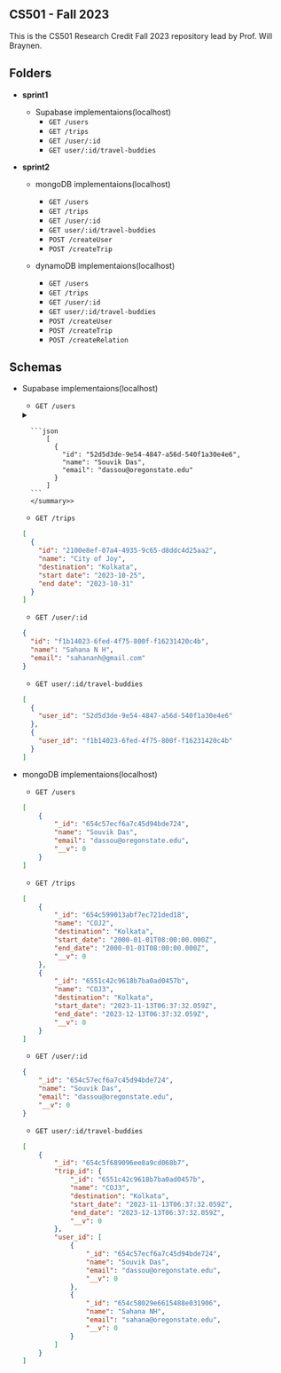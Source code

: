 ## CS501 - Fall 2023

This is the CS501 Research Credit Fall 2023 repository lead by Prof. Will Braynen. 

## Folders

- **sprint1** 
	- Supabase implementaions(localhost) 
		- `GET /users`
		- `GET /trips`
		- `GET /user/:id`
		- `GET user/:id/travel-buddies`

- **sprint2** 
	- mongoDB implementaions(localhost)
		- `GET /users` 
		- `GET /trips`
		- `GET /user/:id`
		- `GET user/:id/travel-buddies`
		- `POST /createUser` 
		- `POST /createTrip`
	
	- dynamoDB implementaions(localhost)
		- `GET /users` 
		- `GET /trips`
		- `GET /user/:id`
		- `GET user/:id/travel-buddies`
		- `POST /createUser` 
		- `POST /createTrip`
		- `POST /createRelation`

## Schemas

- Supabase implementaions(localhost)

	- `GET /users`
	<details>
		<summary>
			
		```json
			[
			  {
			    "id": "52d5d3de-9e54-4847-a56d-540f1a30e4e6",
			    "name": "Souvik Das",
			    "email": "dassou@oregonstate.edu"
			  }
			]
		```
		</summary>>
	</details>
	
	- `GET /trips`
	```json
	[
	  {
	    "id": "2100e8ef-07a4-4935-9c65-d8ddc4d25aa2",
	    "name": "City of Joy",
	    "destination": "Kolkata",
	    "start date": "2023-10-25",
	    "end date": "2023-10-31"
	  }
	]
	```
	- `GET /user/:id`
	```json
	{
	  "id": "f1b14023-6fed-4f75-800f-f16231420c4b",
	  "name": "Sahana N H",
	  "email": "sahananh@gmail.com"
	}
	```
	- `GET user/:id/travel-buddies`
	```json
	[
	  {
	    "user_id": "52d5d3de-9e54-4847-a56d-540f1a30e4e6"
	  },
	  {
	    "user_id": "f1b14023-6fed-4f75-800f-f16231420c4b"
	  }
	]
	```

- mongoDB implementaions(localhost)

	- `GET /users`
	```json
	[
	    {
	        "_id": "654c57ecf6a7c45d94bde724",
	        "name": "Souvik Das",
	        "email": "dassou@oregonstate.edu",
	        "__v": 0
	    }
	]
	```
	- `GET /trips`
	```json
	[
	    {
	        "_id": "654c599013abf7ec721ded18",
	        "name": "COJ2",
	        "destination": "Kolkata",
	        "start_date": "2000-01-01T08:00:00.000Z",
	        "end_date": "2000-01-01T08:00:00.000Z",
	        "__v": 0
	    },
	    {
	        "_id": "6551c42c9618b7ba0ad0457b",
	        "name": "COJ3",
	        "destination": "Kolkata",
	        "start_date": "2023-11-13T06:37:32.059Z",
	        "end_date": "2023-12-13T06:37:32.059Z",
	        "__v": 0
	    }
	]
	```
	- `GET /user/:id`
	```json
	{
	    "_id": "654c57ecf6a7c45d94bde724",
	    "name": "Souvik Das",
	    "email": "dassou@oregonstate.edu",
	    "__v": 0
	}
	```
	- `GET user/:id/travel-buddies`
	```json
	[
	    {
	        "_id": "654c5f689096ee8a9cd068b7",
	        "trip_id": {
	            "_id": "6551c42c9618b7ba0ad0457b",
	            "name": "COJ3",
	            "destination": "Kolkata",
	            "start_date": "2023-11-13T06:37:32.059Z",
	            "end_date": "2023-12-13T06:37:32.059Z",
	            "__v": 0
	        },
	        "user_id": [
	            {
	                "_id": "654c57ecf6a7c45d94bde724",
	                "name": "Souvik Das",
	                "email": "dassou@oregonstate.edu",
	                "__v": 0
	            },
	            {
	                "_id": "654c58029e6615488e031906",
	                "name": "Sahana NH",
	                "email": "sahana@oregonstate.edu",
	                "__v": 0
	            }
	        ]
	    }
	]
	``` 